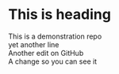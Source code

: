 # This is heading
This is a demonstration repo  
yet another line  
Another edit on GitHub  
A change so you can see it
